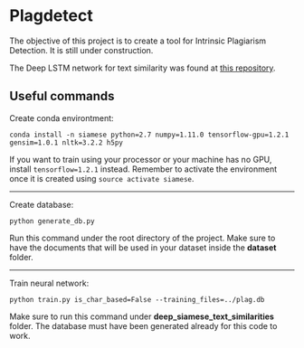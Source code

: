 # Plagdetect

The objective of this project is to create a tool for Intrinsic Plagiarism Detection. It is still under
construction.

The Deep LSTM network for text similarity was found at [this repository](https://github.com/dhwajraj/deep-siamese-text-similarity).

## Useful commands

Create conda environtment:

```conda install -n siamese python=2.7 numpy=1.11.0 tensorflow-gpu=1.2.1 gensim=1.0.1 nltk=3.2.2 h5py```

If you want to train using your processor or your machine has no GPU, install `tensorflow=1.2.1` instead.
Remember to activate the environment once it is created using `source activate siamese`.

---

Create database:

```python generate_db.py```

Run this command under the root directory of the project. Make sure to have the documents that will be used in your dataset
inside the **dataset** folder.

---

Train neural network: 

```python train.py is_char_based=False --training_files=../plag.db```

Make sure to run this command under **deep_siamese_text_similarities** folder. The database must have been
generated already for this code to work.
